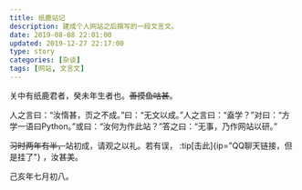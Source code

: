 ```yaml
---
title: 纸鹿站记
description: 建成个人网站之后撰写的一段文言文。
date: 2019-08-08 22:01:00
updated: 2019-12-27 22:17:00
type: story
categories: [杂谈]
tags: [网站, 文言文]
---
```


关中有纸鹿君者，癸未年生者也。~~善摸鱼咕甚~~。

人之言曰：“汝惰甚，页之不成。”曰：“无文以成。”人之言曰：“盍学？”对曰：“方学一语曰Python。”或曰：“汝何为作此站？”答之曰：“无事，乃作网站以研。”

~~习时两年有半，~~&zwj;站初成，请观之以礼。若有误， :tip[击此]{ip="QQ聊天链接，但是挂了"} ，汝甚美。

己亥年七月初八。
